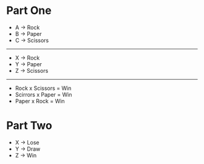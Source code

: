 # Part One

- A -> Rock
- B -> Paper
- C -> Scissors

---

- X -> Rock
- Y -> Paper
- Z -> Scissors

---

- Rock x Scissors = Win
- Scirrors x Paper = Win
- Paper x Rock = Win

# Part Two

- X -> Lose
- Y -> Draw
- Z -> Win

